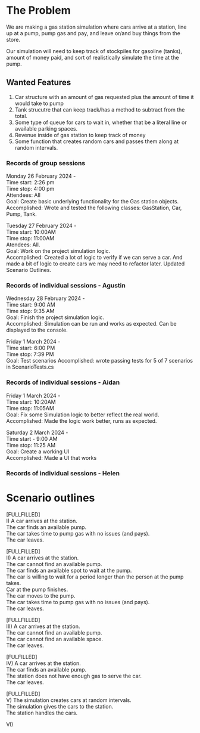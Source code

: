 # The Problem  
We are making a gas station simulation where cars arrive at a station, line up at a pump, pump gas and pay, and leave or/and buy things from the store.  
  
Our simulation will need to keep track of stockpiles for gasoline (tanks), amount of money paid, and sort of realistically simulate the time at the pump.  
  
## Wanted Features  
1. Car structure with an amount of gas requested plus the amount of time it would take to pump  
0. Tank strucutre that can keep track/has a method to subtract from the total.  
0. Some type of queue for cars to wait in, whether that be a literal line or available parking spaces.  
0. Revenue inside of gas station to keep track of money  
0. Some function that creates random cars and passes them along at random intervals.



### Records of group sessions  
Monday 26 February 2024 -  
Time start: 2:26 pm  
Time stop: 4:00 pm  
Attendees: All  
Goal: Create basic underlying functionality for the Gas station objects.  
Accomplished: Wrote and tested the following classes: GasStation, Car, Pump, Tank.  
  
Tuesday 27 February 2024 -  
Time start: 10:00AM  
Time stop:  11:00AM  
Atendees: All.  
Goal: Work on the project simulation logic.  
Accomplished: Created a lot of logic to verify if we can serve a car. And made a bit of logic to create cars we may need to refactor later. Updated Scenario Outlines.  

### Records of individual sessions - Agustin 
Wednesday 28 February 2024 -  
Time start: 9:00 AM  
Time stop:  9:35 AM  
Goal: Finish the project simulation logic.  
Accomplished: Simulation can be run and works as expected. Can be displayed to the console.  

Friday 1 March 2024 -  
Time start: 6:00 PM  
Time stop:  7:39 PM  
Goal: Test scenarios
Accomplished: wrote passing tests for 5 of 7 scenarios in ScenarioTests.cs
  
  
### Records of individual sessions - Aidan  
Friday 1 March 2024 -  
Time start: 10:20AM  
Time stop: 11:05AM  
Goal: Fix some Simulation logic to better reflect the real world.  
Accomplished: Made the logic work better, runs as expected.  

Saturday 2 March 2024 -  
Time start - 9:00 AM  
Time stop: 11:25 AM  
Goal: Create a working UI  
Accomplished: Made a UI that works  
  
  
### Records of individual sessions - Helen  

  
  
# Scenario outlines  

[FULLFILLED]  
I) A car arrives at the station.  
The car finds an available pump.  
The car takes time to pump gas with no issues (and pays).  
The car leaves.  

[FULLFILLED]  
II) A car arrives at the station.  
The car cannot find an available pump.  
The car finds an available spot to wait at the pump.  
The car is willing to wait for a period longer than the person at the pump takes.  
Car at the pump finishes.  
The car moves to the pump.  
The car takes time to pump gas with no issues (and pays).  
The car leaves.  

[FULLFILLED]  
III) A car arrives at the station.  
The car cannot find an available pump.  
The car cannot find an available space.  
The car leaves.   

[FULFILLED]  
IV) A car arrives at the station.  
The car finds an available pump.  
The station does not have enough gas to serve the car.  
The car leaves.  

[FULLFILLED]  
V) The simulation creates cars at random intervals.  
The simulation gives the cars to the station.  
The station handles the cars.  
  
VI)  

